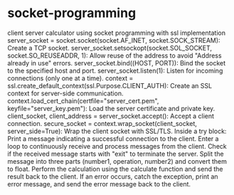 # socket-programming
client server calculator using socket programming with ssl implementation
server_socket = socket.socket(socket.AF_INET, socket.SOCK_STREAM): Create a TCP socket.
server_socket.setsockopt(socket.SOL_SOCKET, socket.SO_REUSEADDR, 1): Allow reuse of the address to avoid "Address already in use" errors.
server_socket.bind((HOST, PORT)): Bind the socket to the specified host and port.
server_socket.listen(1): Listen for incoming connections (only one at a time).
context = ssl.create_default_context(ssl.Purpose.CLIENT_AUTH): Create an SSL context for server-side communication.
context.load_cert_chain(certfile="server_cert.pem", keyfile="server_key.pem"): Load the server certificate and private key.
client_socket, client_address = server_socket.accept(): Accept a client connection.
secure_socket = context.wrap_socket(client_socket, server_side=True): Wrap the client socket with SSL/TLS.
Inside a try block:
Print a message indicating a successful connection to the client.
Enter a loop to continuously receive and process messages from the client.
Check if the received message starts with "exit" to terminate the server.
Split the message into three parts (number1, operation, number2) and convert them to float.
Perform the calculation using the calculate function and send the result back to the client.
If an error occurs, catch the exception, print an error message, and send the error message back to the client.
